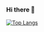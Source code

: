 ### Hi there 👋
[![Top Langs](https://github-readme-stats.vercel.app/api/top-langs/?username=poziomk3&&langs_count=7&theme=graywhite&size_weight=0.5&count_weight=0.5)](https://github.com/anuraghazra/github-readme-stats)
